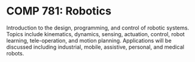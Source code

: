 # COMP 781: Robotics

Introduction to the design, programming, and control of robotic systems. Topics include kinematics, dynamics, sensing, actuation, control, robot learning, tele-operation, and motion planning. Applications will be discussed including industrial, mobile, assistive, personal, and medical robots.